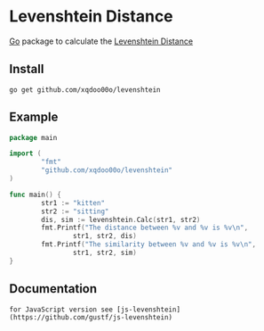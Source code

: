 Levenshtein Distance
====================

[Go](http://golang.org) package to calculate the [Levenshtein Distance](http://en.wikipedia.org/wiki/Levenshtein_distance)

Install
-------

    go get github.com/xqdoo00o/levenshtein

Example
-------

```go
package main

import (
        "fmt"
        "github.com/xqdoo00o/levenshtein"
)

func main() {
        str1 := "kitten"
        str2 := "sitting"
        dis, sim := levenshtein.Calc(str1, str2)
        fmt.Printf("The distance between %v and %v is %v\n",
                str1, str2, dis)
        fmt.Printf("The similarity between %v and %v is %v\n",
                str1, str2, sim)
}

```

Documentation
-------------
    for JavaScript version see [js-levenshtein](https://github.com/gustf/js-levenshtein)
